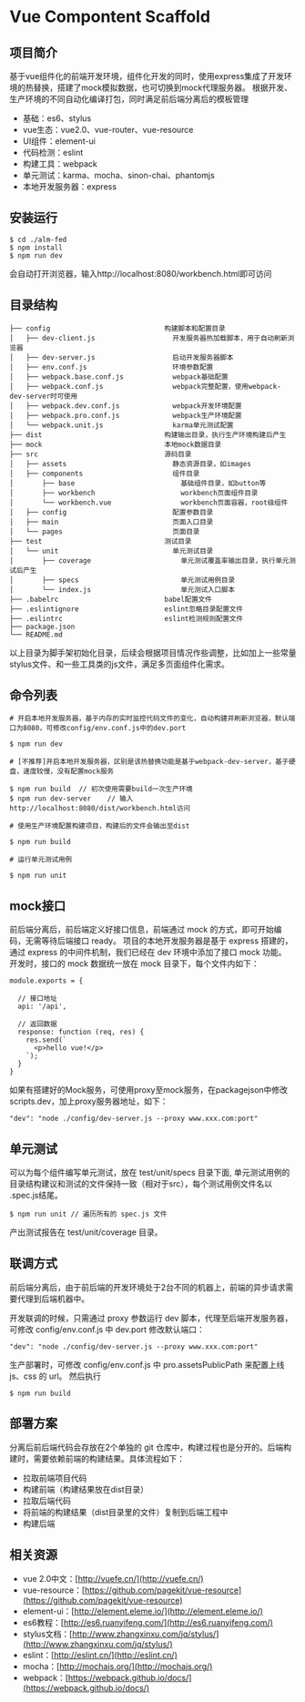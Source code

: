 # Vue Compontent Scaffold

## 项目简介

基于vue组件化的前端开发环境，组件化开发的同时，使用express集成了开发环境的热替换，搭建了mock模拟数据，也可切换到mock代理服务器。
根据开发、生产环境的不同自动化编译打包，同时满足前后端分离后的模板管理

- 基础：es6、stylus
- vue生态：vue2.0、vue-router、vue-resource
- UI组件：element-ui
- 代码检测：eslint
- 构建工具：webpack
- 单元测试：karma、mocha、sinon-chai、phantomjs
- 本地开发服务器：express

## 安装运行

```
$ cd ./alm-fed
$ npm install
$ npm run dev
```

会自动打开浏览器，输入http://localhost:8080/workbench.html即可访问

## 目录结构
```
├── config                            构建脚本和配置目录
│   ├── dev-client.js                   开发服务器热加载脚本，用于自动刷新浏览器
│   ├── dev-server.js                   启动开发服务器脚本
│   ├── env.conf.js                     环境参数配置 
│   ├── webpack.base.conf.js            webpack基础配置
│   ├── webpack.conf.js                 webpack完整配置，使用webpack-dev-server时可使用
│   ├── webpack.dev.conf.js             webpack开发环境配置
│   ├── webpack.pro.conf.js             webpack生产环境配置
│   └── webpack.unit.js                 karma单元测试配置
├── dist                              构建输出目录，执行生产环境构建后产生
├── mock                              本地mock数据目录
├── src                               源码目录
│   ├── assets                          静态资源目录，如images
│   ├── components                      组件目录
│       ├── base                          基础组件目录，如button等
│       ├── workbench                     workbench页面组件目录
│       └── workbench.vue                 workbench页面容器，root级组件  
│   ├── config                          配置参数目录
│   ├── main                            页面入口目录
│   └── pages                           页面目录
├── test                              测试目录
│   └── unit                            单元测试目录
│       ├── coverage                      单元测试覆盖率输出目录，执行单元测试后产生
│       ├── specs                         单元测试用例目录
│       └── index.js                      单元测试入口脚本
├── .babelrc                          babel配置文件
├── .eslintignore                     eslint忽略目录配置文件
├── .eslintrc                         eslint检测规则配置文件
├── package.json
└── README.md
```

以上目录为脚手架初始化目录，后续会根据项目情况作些调整，比如加上一些常量stylus文件、和一些工具类的js文件，满足多页面组件化需求。

## 命令列表

```
# 开启本地开发服务器，基于内存的实时监控代码文件的变化，自动构建并刷新浏览器，默认端口为8080，可修改config/env.conf.js中的dev.port

$ npm run dev

# [不推荐]开启本地开发服务器，区别是该热替换功能是基于webpack-dev-server，基于硬盘，速度较慢，没有配置mock服务

$ npm run build  // 初次使用需要build一次生产环境
$ npm run dev-server    // 输入http://localhost:8080/dist/workbench.html访问

# 使用生产环境配置构建项目，构建后的文件会输出至dist

$ npm run build

# 运行单元测试用例

$ npm run unit
```

## mock接口

前后端分离后，前后端定义好接口信息，前端通过 mock 的方式，即可开始编码，无需等待后端接口 ready。 项目的本地开发服务器是基于 express 搭建的，通过 express 的中间件机制，我们已经在 dev 环境中添加了接口 mock 功能。 开发时，接口的 mock 数据统一放在 mock 目录下，每个文件内如下：

```
module.exports = {

  // 接口地址
  api: '/api',

  // 返回数据
  response: function (req, res) {
    res.send(`
      <p>hello vue!</p>
    `);
  }
}
```

如果有搭建好的Mock服务，可使用proxy至mock服务，在packagejson中修改scripts.dev，加上proxy服务器地址，如下：

`"dev": "node ./config/dev-server.js --proxy www.xxx.com:port"`


## 单元测试

可以为每个组件编写单元测试，放在 test/unit/specs 目录下面, 单元测试用例的目录结构建议和测试的文件保持一致（相对于src），每个测试用例文件名以 .spec.js结尾。

`$ npm run unit // 遍历所有的 spec.js 文件`

产出测试报告在 test/unit/coverage 目录。

## 联调方式

前后端分离后，由于前后端的开发环境处于2台不同的机器上，前端的异步请求需要代理到后端机器中。 

开发联调的时候，只需通过 proxy 参数运行 dev 脚本，代理至后端开发服务器，可修改 config/env.conf.js 中 dev.port 修改默认端口：

`"dev": "node ./config/dev-server.js --proxy www.xxx.com:port"`

生产部署时，可修改 config/env.conf.js 中 pro.assetsPublicPath 来配置上线 js、css 的 url。 然后执行
 
`$ npm run build`

## 部署方案

分离后前后端代码会存放在2个单独的 git 仓库中，构建过程也是分开的。后端构建时，需要依赖前端的构建结果。具体流程如下：

- 拉取前端项目代码
- 构建前端（构建结果放在dist目录）
- 拉取后端代码
- 将前端的构建结果（dist目录里的文件）复制到后端工程中
- 构建后端

## 相关资源

- vue 2.0中文：[http://vuefe.cn/](http://vuefe.cn/)
- vue-resource：[https://github.com/pagekit/vue-resource](https://github.com/pagekit/vue-resource)
- element-ui：[http://element.eleme.io/](http://element.eleme.io/)
- es6教程：[http://es6.ruanyifeng.com/](http://es6.ruanyifeng.com/)
- stylus文档：[http://www.zhangxinxu.com/jq/stylus/](http://www.zhangxinxu.com/jq/stylus/)
- eslint：[http://eslint.cn/](http://eslint.cn/)
- mocha：[http://mochajs.org/](http://mochajs.org/)
- webpack：[https://webpack.github.io/docs/](https://webpack.github.io/docs/)
